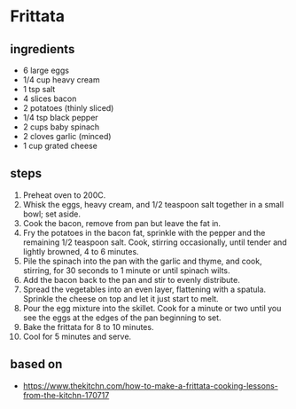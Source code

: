 # Frittata

## ingredients

- 6 large eggs
- 1/4 cup heavy cream
- 1 tsp salt
- 4 slices bacon
- 2 potatoes (thinly sliced)
- 1/4 tsp black pepper
- 2 cups baby spinach
- 2 cloves garlic (minced)
- 1 cup grated cheese

## steps

1. Preheat oven to 200C.
2. Whisk the eggs, heavy cream, and 1/2 teaspoon salt together in a small bowl; set aside.
3. Cook the bacon, remove from pan but leave the fat in.
4. Fry the potatoes in the bacon fat, sprinkle with the pepper and the remaining 1/2 teaspoon salt. Cook, stirring occasionally, until tender and lightly browned, 4 to 6 minutes.
5. Pile the spinach into the pan with the garlic and thyme, and cook, stirring, for 30 seconds to 1 minute or until spinach wilts.
6. Add the bacon back to the pan and stir to evenly distribute.
7. Spread the vegetables into an even layer, flattening with a spatula. Sprinkle the cheese on top and let it just start to melt.
8. Pour the egg mixture into the skillet. Cook for a minute or two until you see the eggs at the edges of the pan beginning to set.
9. Bake the frittata for 8 to 10 minutes.
10. Cool for 5 minutes and serve.

## based on

- https://www.thekitchn.com/how-to-make-a-frittata-cooking-lessons-from-the-kitchn-170717
